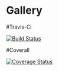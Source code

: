 # Gallery

#Travis-Ci

[![Build Status](https://travis-ci.org/NiyongaboEric/Gallery-web-app.svg?branch=develop)](https://travis-ci.org/NiyongaboEric/Gallery-web-app)

#Coverall

[![Coverage Status](https://coveralls.io/repos/github/NiyongaboEric/Gallery-web-app/badge.svg?branch=develop)](https://coveralls.io/github/NiyongaboEric/Gallery-web-app?branch=develop)